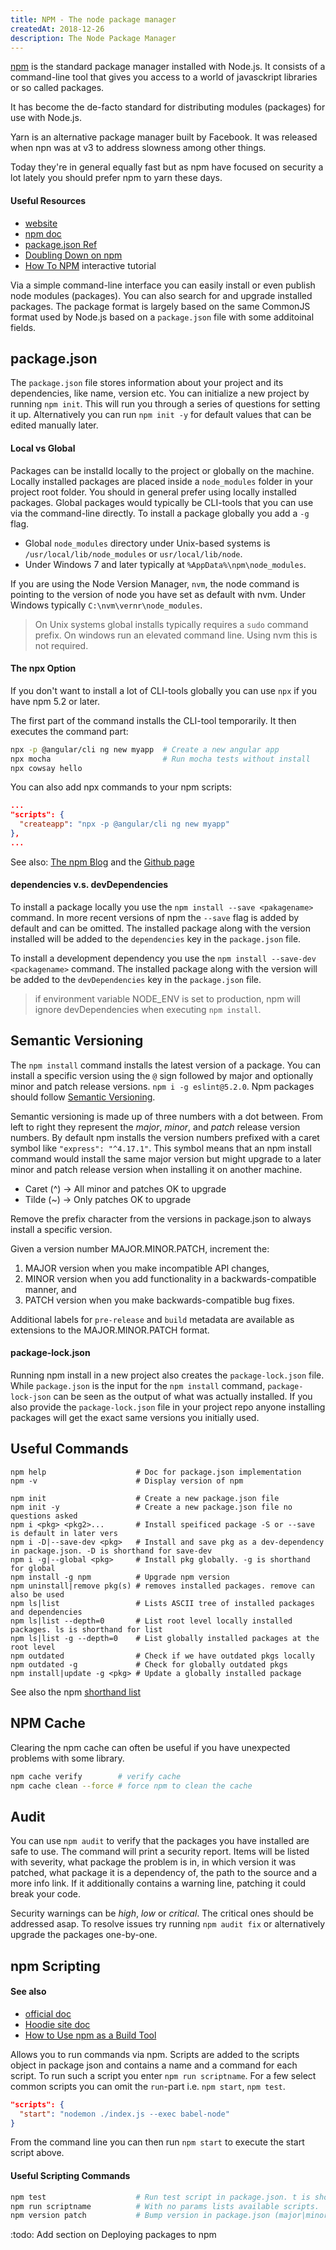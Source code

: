 ```yaml
---
title: NPM - The node package manager
createdAt: 2018-12-26
description: The Node Package Manager
---
```


[npm](https://www.npmjs.com/) is the standard package manager installed with Node.js. It consists of a command-line tool that gives you access to a world of javasckript libraries or so called packages.

It has become the de-facto standard for distributing modules (packages) for use with Node.js.

Yarn is an alternative package manager built by Facebook. It was released when npn was at v3 to address slowness among other things.

Today they're in general equally fast but as npm have focused on security a lot lately you should prefer npm to yarn these days.

#### Useful Resources

- [website](https://www.npmjs.com/)
- [npm doc](https://docs.npmjs.com/)
- [package.json Ref](https://docs.npmjs.com/files/package.json)
- [Doubling Down on npm](https://roost.bocoup.com/blog/doubling-down-on-npm/)
- [How To NPM](https://github.com/npm/how-to-npm) interactive tutorial

Via a simple command-line interface you can easily install or even publish node modules (packages). You can also search for and upgrade installed packages. The package format is largely based on the same CommonJS format used by Node.js based on a `package.json` file with some additoinal fields.

## package.json

The `package.json` file stores information about your project and its dependencies, like name, version etc. You can initialize a new project by running `npm init`. This will run you through a series of questions for setting it up. Alternatively you can run `npm init -y` for default values that can be edited manually later.

#### Local vs Global

Packages can be installd locally to the project or globally on the machine. Locally installed packages are placed inside a `node_modules` folder in your project root folder. You should in general prefer using locally installed packages. Global packages would typically be CLI-tools that you can use via the command-line directly. To install a package globally you add a `-g` flag.

- Global `node_modules` directory under Unix-based systems is `/usr/local/lib/node_modules` or `usr/local/lib/node`.
- Under Windows 7 and later typically at `%AppData%\npm\node_modules`.

If you are using the Node Version Manager, `nvm`, the node command is pointing to the version of node you have set as default with nvm. Under Windows typically `C:\nvm\vernr\node_modules`.

> On Unix systems global installs typically requires a `sudo` command prefix. On windows run an elevated command line. Using nvm this is not required.

#### The npx Option

If you don't want to install a lot of CLI-tools globally you can use `npx` if you have npm 5.2 or later.

The first part of the command installs the CLI-tool temporarily. It then executes the command part:

```bash
npx -p @angular/cli ng new myapp  # Create a new angular app
npx mocha                         # Run mocha tests without install
npx cowsay hello
```

You can also add npx commands to your npm scripts:

```json
...
"scripts": {
  "createapp": "npx -p @angular/cli ng new myapp"
},
...
```

See also: [The npm Blog](https://blog.npmjs.org/post/162869356040/introducing-npx-an-npm-package-runner) and the [Github page](https://github.com/npm/npx)

#### dependencies v.s. devDependencies

To install a package locally you use the `npm install --save <pakagename>` command. In more recent versions of npm the `--save` flag is added by default and can be omitted. The installed package along with the version installed will be added to the `dependencies` key in the `package.json` file.

To install a development dependency you use the `npm install --save-dev <packagename>` command. The installed package along with the version will be added to the `devDependencies` key in the `package.json` file.

> if environment variable NODE_ENV is set to production, npm will ignore devDependencies when executing `npm install`.

## Semantic Versioning

The `npm install` command installs the latest version of a package. You can install a specific version using the `@` sign followed by major and optionally minor and patch release versions. `npm i -g eslint@5.2.0`. Npm packages should follow [Semantic Versioning](https://semver.org/).

Semantic versioning is made up of three numbers with a dot between. From left to right they represent the _major_, _minor_, and _patch_ release version numbers. By default npm installs the version numbers prefixed with a caret symbol like `"express": "^4.17.1"`. This symbol means that an npm install command would install the same major version but might upgrade to a later minor and patch release version when installing it on another machine.

- Caret (^) -> All minor and patches OK to upgrade
- Tilde (~) -> Only patches OK to upgrade

Remove the prefix character from the versions in package.json to always install a specific version.

Given a version number MAJOR.MINOR.PATCH, increment the:

1. MAJOR version when you make incompatible API changes,
2. MINOR version when you add functionality in a backwards-compatible manner, and
3. PATCH version when you make backwards-compatible bug fixes.

Additional labels for `pre-release` and `build` metadata are available as extensions to the MAJOR.MINOR.PATCH format.

#### package-lock.json

Running npm install in a new project also creates the `package-lock.json` file. While `package.json` is the input for the `npm install` command, `package-lock-json` can be seen as the output of what was actually installed. If you also provide the `package-lock.json` file in your project repo anyone installing packages will get the exact same versions you initially used.

## Useful Commands

```
npm help                    # Doc for package.json implementation
npm -v                      # Display version of npm

npm init                    # Create a new package.json file
npm init -y                 # Create a new package.json file no questions asked
npm i <pkg> <pkg2>...       # Install speificed package -S or --save is default in later vers
npm i -D|--save-dev <pkg>   # Install and save pkg as a dev-dependency in package.json. -D is shorthand for save-dev
npm i -g|--global <pkg>     # Install pkg globally. -g is shorthand for global
npm install -g npm          # Upgrade npm version
npm uninstall|remove pkg(s) # removes installed packages. remove can also be used
npm ls|list                 # Lists ASCII tree of installed packages and dependencies
npm ls|list --depth=0       # List root level locally installed packages. ls is shorthand for list
npm ls|list -g --depth=0    # List globally installed packages at the root level
npm outdated                # Check if we have outdated pkgs locally
npm outdated -g             # Check for globally outdated pkgs
npm install|update -g <pkg> # Update a globally installed package
```

See also the npm [shorthand list](https://docs.npmjs.com/misc/config#shorthands-and-other-cli-niceties)

## NPM Cache

Clearing the npm cache can often be useful if you have unexpected problems with some library.

```bash
npm cache verify        # verify cache
npm cache clean --force # force npm to clean the cache
```

## Audit

You can use `npm audit` to verify that the packages you have installed are safe to use. The command will print a security report. Items will be listed with severity, what package the problem is in, in which version it was patched, what package it is a dependency of, the path to the source and a more info link. If it additionally contains a warning line, patching it could break your code.

Security warnings can be _high_, _low_ or _critical_. The critical ones should be addressed asap. To resolve issues try running `npm audit fix` or alternatively upgrade the packages one-by-one.

## npm Scripting

#### See also

- [official doc](https://docs.npmjs.com/cli/run-script)
- [Hoodie site doc](https://github.com/hoodiehq/hoodie-css/blob/feature/build-automation/DEVELOPMENT.md)
- [How to Use npm as a Build Tool](https://www.keithcirkel.co.uk/how-to-use-npm-as-a-build-tool/)

Allows you to run commands via npm. Scripts are added to the scripts object in package json and contains a name and a command for each script. To run such a script you enter `npm run scriptname`. For a few select common scripts you can omit the `run`-part i.e. `npm start`, `npm test`.

```json
"scripts": {
  "start": "nodemon ./index.js --exec babel-node"
}
```

From the command line you can then run `npm start` to execute the start script above.

#### Useful Scripting Commands

```bash
npm test                    # Run test script in package.json. t is shorthand
npm run scriptname          # With no params lists available scripts.
npm version patch           # Bump version in package.json (major|minor|patch).
```

:todo: Add section on Deploying packages to npm
